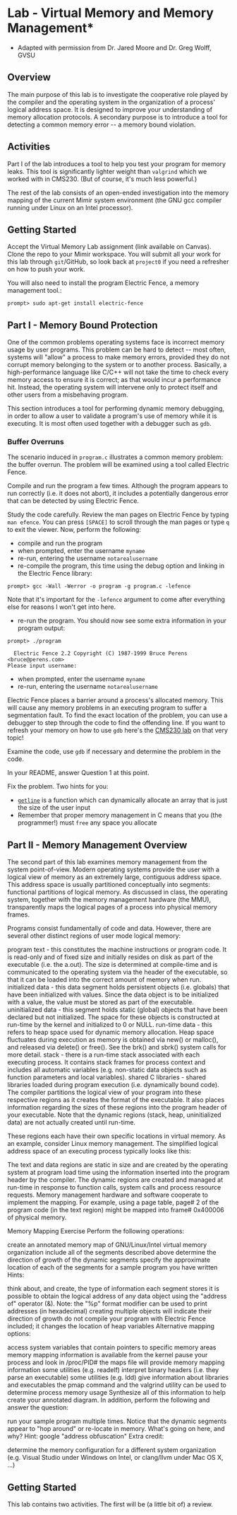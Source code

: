 # Lab - Virtual Memory and Memory Management*
* Adapted with permission from Dr. Jared Moore and Dr. Greg Wolff, GVSU

## Overview
The main purpose of this lab is to investigate the cooperative role played by the compiler and the operating system in the organization of a process' logical address space. It is designed to improve your understanding of memory allocation protocols. A secondary purpose is to introduce a tool for detecting a common memory error -- a memory bound violation.

## Activities
Part I of the lab introduces a tool to help you test your program for memory leaks.  This tool is significantly lighter weight than `valgrind` which we worked with in CMS230.  (But of course, it's much less powerful.)

The rest of the lab consists of an open-ended investigation into the memory mapping of the current Mimir system environment (the GNU gcc compiler running under Linux on an Intel processor).

## Getting Started
Accept the Virtual Memory Lab assignment (link available on Canvas).  Clone the repo to your Mimir workspace.  You will submit all your work for this lab through `git`/GitHub, so look back at `project0` if you need a refresher on how to push your work.

You will also need to install the program Electric Fence, a memory management tool.:
```
prompt> sudo apt-get install electric-fence
```

## Part I - Memory Bound Protection
One of the common problems operating systems face is incorrect memory usage by user programs. This problem can be hard to detect -- most often, systems will "allow" a process to make memory errors, provided they do not corrupt memory belonging to the system or to another process. Basically, a high-performance language like C/C++ will not take the time to check every memory access to ensure it is correct; as that would incur a performance hit. Instead, the operating system will intervene only to protect itself and other users from a misbehaving program.

This section introduces a tool for performing dynamic memory debugging, in order to allow a user to validate a program's use of memory while it is executing. It is most often used together with a debugger such as `gdb`.

### Buffer Overruns
The scenario induced in `program.c` illustrates a common memory problem: the buffer overrun. The problem will be examined using a tool called Electric Fence. 

Compile and run the program a few times.  Although the program appears to run correctly (i.e. it does not abort), it includes a potentially dangerous error that can be detected by using Electric Fence.

Study the code carefully. Review the man pages on Electric Fence by typing `man efence`.  You can press `[SPACE]` to scroll through the man pages or type `q` to exit the viewer. Now, perform the following:

* compile and run the program
* when prompted, enter the username `myname`
* re-run, entering the username `notarealusername`
* re-compile the program, this time using the debug option and linking in the Electric Fence library:
```
prompt> gcc -Wall -Werror -o program -g program.c -lefence
```
Note that it's important for the `-lefence` argument to come after everything else for reasons I won't get into here.
* re-run the program.  You should now see some extra information in your program output:
```
prompt> ./program 

  Electric Fence 2.2 Copyright (C) 1987-1999 Bruce Perens <bruce@perens.com>
Please input username: 
```
* when prompted, enter the username `myname`
* re-run, entering the username `notarealusername`

Electric Fence places a barrier around a process's allocated memory. This will cause any memory problems in an executing program to suffer a segmentation fault. To find the exact location of the problem, you can use a debugger to step through the code to find the offending line.  If you want to refresh your memory on how to use `gdb` here's the [CMS230 lab](https://github.com/vsummet/cms230notes/blob/master/labs/lab-gdb.md) on that very topic!

Examine the code, use `gdb` if necessary and determine the problem in the code.  

In your README, answer Question 1 at this point.

Fix the problem.  Two hints for you:
* [`getline`](https://c-for-dummies.com/blog/?p=1112) is a function which can dynamically allocate an array that is just the size of the user input
* Remember that proper memory management in C means that you (the programmer!) must `free` any space you allocate


## Part II - Memory Management Overview
The second part of this lab examines memory management from the system point-of-view. Modern operating systems provide the user with a logical view of memory as an extremely large, contiguous address space. This address space is usually partitioned conceptually into segments: functional partitions of logical memory. As discussed in class, the operating system, together with the memory management hardware (the MMU), transparently maps the logical pages of a process into physical memory frames.

Programs consist fundamentally of code and data. However, there are several other distinct regions of user mode logical memory:

program text - this constitutes the machine instructions or program code. It is read-only and of fixed size and initially resides on disk as part of the executable (i.e. the a.out). The size is determined at compile-time and is communicated to the operating system via the header of the executable, so that it can be loaded into the correct amount of memory when run.
initialized data - this data segment holds persistent objects (i.e. globals) that have been initialized with values. Since the data object is to be initialized with a value, the value must be stored as part of the executable.
uninitialized data - this segment holds static (global) objects that have been declared but not initialized. The space for these objects is constructed at run-time by the kernel and initialized to 0 or NULL.
run-time data - this refers to heap space used for dynamic memory allocation. Heap space fluctuates during execution as memory is obtained via new() or malloc(), and released via delete() or free(). See the brk() and sbrk() system calls for more detail.
stack - there is a run-time stack associated with each executing process. It contains stack frames for process context and includes all automatic variables (e.g. non-static data objects such as function parameters and local variables).
shared C libraries - shared libraries loaded during program execution (i.e. dynamically bound code).
The compiler partitions the logical view of your program into these respective regions as it creates the format of the executable. It also places information regarding the sizes of these regions into the program header of your executable. Note that the dynamic regions (stack, heap, uninitialized data) are not actually created until run-time.

These regions each have their own specific locations in virtual memory. As an example, consider Linux memory management. The simplified logical address space of an executing process typically looks like this:



The text and data regions are static in size and are created by the operating system at program load time using the information inserted into the program header by the compiler. The dynamic regions are created and managed at run-time in response to function calls, system calls and process resource requests. Memory management hardware and software cooperate to implement the mapping. For example, using a page table, page# 2 of the program code (in the text region) might be mapped into frame# 0x400006 of physical memory.

Memory Mapping Exercise
Perform the following operations:

create an annotated memory map of GNU/Linux/Intel virtual memory organization
include all of the segments described above
determine the direction of growth of the dynamic segments
specify the approximate location of each of the segments for a sample program you have written
Hints:

think about, and create, the type of information each segment stores
it is possible to obtain the logical address of any data object using the "address of" operator (&).
Note: the "%p" format modifier can be used to print addresses (in hexadecimal)
creating multiple objects will indicate their direction of growth
do not compile your program with Electric Fence included; it changes the location of heap variables
Alternative mapping options:

access system variables that contain pointers to specific memory areas
memory mapping information is available from the kernel
pause your process and look in /proc/PID#
the maps file will provide memory mapping information
some utilities (e.g. readelf) interpret binary headers (i.e. they parse an executable)
some utilities (e.g. ldd) give information about libraries and executables
the pmap command and the valgrind utility can be used to determine process memory usage
Synthesize all of this information to help create your annotated diagram.
In addition, perform the following and answer the question:

run your sample program multiple times. Notice that the dynamic segments appear to "hop around" or re-locate in memory.
What's going on here, and why?
Hint: google "address obfuscation"
Extra credit:

determine the memory configuration for a different system organization (e.g. Visual Studio under Windows on Intel, or clang/llvm under Mac OS X, ...)


## Getting Started
This lab contains two activities.  The first will be (a little bit of) a review.

